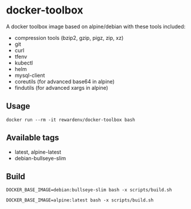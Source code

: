# docker-toolbox

A docker toolbox image based on alpine/debian with these tools included:
- compression tools (bzip2, gzip, pigz, zip, xz)
- git
- curl
- tfenv
- kubectl
- helm
- mysql-client
- coreutils (for advanced base64 in alpine)
- findutils (for advanced xargs in alpine)


## Usage

```
docker run --rm -it rewardenv/docker-toolbox bash
```

## Available tags

- latest, alpine-latest
- debian-bullseye-slim

## Build

```
DOCKER_BASE_IMAGE=debian:bullseye-slim bash -x scripts/build.sh

DOCKER_BASE_IMAGE=alpine:latest bash -x scripts/build.sh  
```

